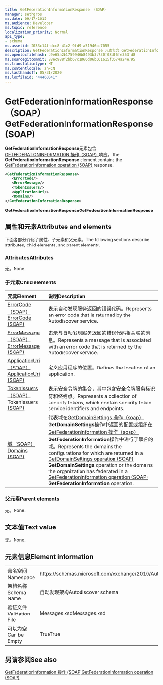 ```yaml
---
title: GetFederationInformationResponse （SOAP）
manager: sethgros
ms.date: 09/17/2015
ms.audience: Developer
ms.topic: reference
localization_priority: Normal
api_type:
- schema
ms.assetid: 2033c14f-dcc8-43c2-9fd9-a51946ec7055
description: GetFederationInformationResponse 元素包含 GetFederationInformation 操作（SOAP）响应。
ms.openlocfilehash: c9e65a2b1759946b8493b3c730f08df6fe353fd8
ms.sourcegitcommit: 88ec988f2bb67c1866d06b361615f3674a24e795
ms.translationtype: MT
ms.contentlocale: zh-CN
ms.lasthandoff: 05/31/2020
ms.locfileid: "44460041"
---
```

# <a name="getfederationinformationresponse-soap"></a><span data-ttu-id="5fd73-103">GetFederationInformationResponse （SOAP）</span><span class="sxs-lookup"><span data-stu-id="5fd73-103">GetFederationInformationResponse (SOAP)</span></span>

<span data-ttu-id="5fd73-104">**GetFederationInformationResponse**元素包含[GETFEDERATIONINFORMATION 操作（SOAP）](getfederationinformation-operation-soap.md)响应。</span><span class="sxs-lookup"><span data-stu-id="5fd73-104">The **GetFederationInformationResponse** element contains the [GetFederationInformation operation (SOAP)](getfederationinformation-operation-soap.md) response.</span></span> 
  
```XML
<GetFederationInformationResponse>
   <ErrorCode/>
   <ErrorMessage/>
   <TokenIssuers/>
   <ApplicationUri/>
   <Domains/>
</GetFederationInformationResponse>
```

 <span data-ttu-id="5fd73-105">**GetFederationInformationResponse**</span><span class="sxs-lookup"><span data-stu-id="5fd73-105">**GetFederationInformationResponse**</span></span>
## <a name="attributes-and-elements"></a><span data-ttu-id="5fd73-106">属性和元素</span><span class="sxs-lookup"><span data-stu-id="5fd73-106">Attributes and elements</span></span>

<span data-ttu-id="5fd73-107">下面各部分介绍了属性、子元素和父元素。</span><span class="sxs-lookup"><span data-stu-id="5fd73-107">The following sections describe attributes, child elements, and parent elements.</span></span>
  
### <a name="attributes"></a><span data-ttu-id="5fd73-108">Attributes</span><span class="sxs-lookup"><span data-stu-id="5fd73-108">Attributes</span></span>

<span data-ttu-id="5fd73-109">无。</span><span class="sxs-lookup"><span data-stu-id="5fd73-109">None.</span></span>
  
### <a name="child-elements"></a><span data-ttu-id="5fd73-110">子元素</span><span class="sxs-lookup"><span data-stu-id="5fd73-110">Child elements</span></span>

|<span data-ttu-id="5fd73-111">**元素**</span><span class="sxs-lookup"><span data-stu-id="5fd73-111">**Element**</span></span>|<span data-ttu-id="5fd73-112">**说明**</span><span class="sxs-lookup"><span data-stu-id="5fd73-112">**Description**</span></span>|
|:-----|:-----|
|[<span data-ttu-id="5fd73-113">ErrorCode （SOAP）</span><span class="sxs-lookup"><span data-stu-id="5fd73-113">ErrorCode (SOAP)</span></span>](errorcode-soap.md) <br/> |<span data-ttu-id="5fd73-114">表示自动发现服务返回的错误代码。</span><span class="sxs-lookup"><span data-stu-id="5fd73-114">Represents an error code that is returned by the Autodiscover service.</span></span>  <br/> |
|[<span data-ttu-id="5fd73-115">ErrorMessage （SOAP）</span><span class="sxs-lookup"><span data-stu-id="5fd73-115">ErrorMessage (SOAP)</span></span>](errormessage-soap.md) <br/> |<span data-ttu-id="5fd73-116">表示与自动发现服务返回的错误代码相关联的消息。</span><span class="sxs-lookup"><span data-stu-id="5fd73-116">Represents a message that is associated with an error code that is returned by the Autodiscover service.</span></span>  <br/> |
|[<span data-ttu-id="5fd73-117">ApplicationUri （SOAP）</span><span class="sxs-lookup"><span data-stu-id="5fd73-117">ApplicationUri (SOAP)</span></span>](applicationuri-soap.md) <br/> |<span data-ttu-id="5fd73-118">定义应用程序的位置。</span><span class="sxs-lookup"><span data-stu-id="5fd73-118">Defines the location of an application.</span></span>  <br/> |
|[<span data-ttu-id="5fd73-119">TokenIssuers （SOAP）</span><span class="sxs-lookup"><span data-stu-id="5fd73-119">TokenIssuers (SOAP)</span></span>](tokenissuers-soap.md) <br/> |<span data-ttu-id="5fd73-120">表示安全令牌的集合，其中包含安全令牌服务标识符和终结点。</span><span class="sxs-lookup"><span data-stu-id="5fd73-120">Represents a collection of security tokens, which contain security token service identifiers and endpoints.</span></span>  <br/> |
|[<span data-ttu-id="5fd73-121">域（SOAP）</span><span class="sxs-lookup"><span data-stu-id="5fd73-121">Domains (SOAP)</span></span>](domains-soap.md) <br/> |<span data-ttu-id="5fd73-122">代表域在[GetDomainSettings 操作（soap）](getdomainsettings-operation-soap.md) **GetDomainSettings**操作中返回的配置或组织在[GetFederationInformation 操作（soap）](getfederationinformation-operation-soap.md) **GetFederationInformation**操作中进行了联合的域。</span><span class="sxs-lookup"><span data-stu-id="5fd73-122">Represents the domains the configurations for which are returned in a [GetDomainSettings operation (SOAP)](getdomainsettings-operation-soap.md) **GetDomainSettings** operation or the domains the organization has federated in a [GetFederationInformation operation (SOAP)](getfederationinformation-operation-soap.md) **GetFederationInformation** operation.</span></span>  <br/> |
   
### <a name="parent-elements"></a><span data-ttu-id="5fd73-123">父元素</span><span class="sxs-lookup"><span data-stu-id="5fd73-123">Parent elements</span></span>

<span data-ttu-id="5fd73-124">无。</span><span class="sxs-lookup"><span data-stu-id="5fd73-124">None.</span></span>
  
## <a name="text-value"></a><span data-ttu-id="5fd73-125">文本值</span><span class="sxs-lookup"><span data-stu-id="5fd73-125">Text value</span></span>

<span data-ttu-id="5fd73-126">无。</span><span class="sxs-lookup"><span data-stu-id="5fd73-126">None.</span></span>
  
## <a name="element-information"></a><span data-ttu-id="5fd73-127">元素信息</span><span class="sxs-lookup"><span data-stu-id="5fd73-127">Element information</span></span>

|||
|:-----|:-----|
|<span data-ttu-id="5fd73-128">命名空间</span><span class="sxs-lookup"><span data-stu-id="5fd73-128">Namespace</span></span>  <br/> |https://schemas.microsoft.com/exchange/2010/Autodiscover  <br/> |
|<span data-ttu-id="5fd73-129">架构名称</span><span class="sxs-lookup"><span data-stu-id="5fd73-129">Schema Name</span></span>  <br/> |<span data-ttu-id="5fd73-130">自动发现架构</span><span class="sxs-lookup"><span data-stu-id="5fd73-130">Autodiscover schema</span></span>  <br/> |
|<span data-ttu-id="5fd73-131">验证文件</span><span class="sxs-lookup"><span data-stu-id="5fd73-131">Validation File</span></span>  <br/> |<span data-ttu-id="5fd73-132">Messages.xsd</span><span class="sxs-lookup"><span data-stu-id="5fd73-132">Messages.xsd</span></span>  <br/> |
|<span data-ttu-id="5fd73-133">可以为空</span><span class="sxs-lookup"><span data-stu-id="5fd73-133">Can be Empty</span></span>  <br/> |<span data-ttu-id="5fd73-134">True</span><span class="sxs-lookup"><span data-stu-id="5fd73-134">True</span></span>  <br/> |
   
## <a name="see-also"></a><span data-ttu-id="5fd73-135">另请参阅</span><span class="sxs-lookup"><span data-stu-id="5fd73-135">See also</span></span>



[<span data-ttu-id="5fd73-136">GetFederationInformation 操作 (SOAP)</span><span class="sxs-lookup"><span data-stu-id="5fd73-136">GetFederationInformation operation (SOAP)</span></span>](getfederationinformation-operation-soap.md)

